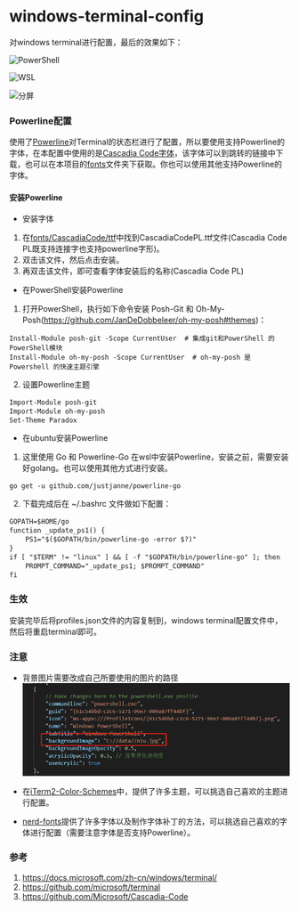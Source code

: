 # windows-terminal-config
对windows terminal进行配置，最后的效果如下：

![PowerShell](./images/效果图1.png)

![WSL](./images/效果图2.png)

![分屏](./images/效果图3.png)

### Powerline配置
使用了[Powerline](https://github.com/powerline/powerline)对Terminal的状态栏进行了配置，所以要使用支持Powerline的字体，在本配置中使用的是[Cascadia Code字体](https://github.com/microsoft/cascadia-code/releases)，该字体可以到跳转的链接中下载，也可以在本项目的[fonts](./fonts)文件夹下获取。你也可以使用其他支持Powerline的字体。

#### 安装Powerline
- 安装字体
1. 在[fonts/CascadiaCode/ttf](./fonts/CascadiaCode/ttf)中找到CascadiaCodePL.ttf文件(Cascadia Code PL既支持连接字也支持powerline字形)。
2. 双击该文件，然后点击安装。
3. 再双击该文件，即可查看字体安装后的名称(Cascadia Code PL)

- 在PowerShell安装Powerline
1. 打开PowerShell，执行如下命令安装 Posh-Git 和 Oh-My-Posh(https://github.com/JanDeDobbeleer/oh-my-posh#themes)：
```
Install-Module posh-git -Scope CurrentUser  # 集成git和PowerShell 的PowerShell模块
Install-Module oh-my-posh -Scope CurrentUser  # oh-my-posh 是 Powershell 的快速主题引擎
```
2. 设置Powerline主题
```
Import-Module posh-git
Import-Module oh-my-posh
Set-Theme Paradox
```

- 在ubuntu安装Powerline
1. 这里使用 Go 和 Powerline-Go 在wsl中安装Powerline，安装之前，需要安装好golang。也可以使用其他方式进行安装。
```
go get -u github.com/justjanne/powerline-go
```
2. 下载完成后在 ~/.bashrc 文件做如下配置：
```
GOPATH=$HOME/go
function _update_ps1() {
    PS1="$($GOPATH/bin/powerline-go -error $?)"
}
if [ "$TERM" != "linux" ] && [ -f "$GOPATH/bin/powerline-go" ]; then
    PROMPT_COMMAND="_update_ps1; $PROMPT_COMMAND"
fi
```

### 生效
安装完毕后将profiles.json文件的内容复制到，windows terminal配置文件中，然后将重启terminal即可。


### 注意
- 背景图片需要改成自己所要使用的图片的路径
![注意1](./images/注意1.png)

- 在[iTerm2-Color-Schemes](https://github.com/mbadolato/iTerm2-Color-Schemes/tree/master/windowsterminal)中，提供了许多主题，可以挑选自己喜欢的主题进行配置。
- [nerd-fonts](https://github.com/ryanoasis/nerd-fonts)提供了许多字体以及制作字体补丁的方法，可以挑选自己喜欢的字体进行配置（需要注意字体是否支持Powerline）。

### 参考
1. https://docs.microsoft.com/zh-cn/windows/terminal/
2. https://github.com/microsoft/terminal
3. https://github.com/Microsoft/Cascadia-Code